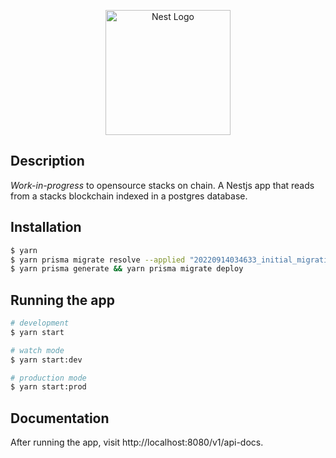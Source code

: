 <p align="center">
  <a href="http://nestjs.com/" target="blank"><img src="https://nestjs.com/img/logo-small.svg" width="200" alt="Nest Logo" /></a>
</p>

## Description

_Work-in-progress_ to opensource stacks on chain. A Nestjs app that reads from a stacks blockchain indexed in a postgres database.

## Installation

```bash
$ yarn
$ yarn prisma migrate resolve --applied "20220914034633_initial_migration"
$ yarn prisma generate && yarn prisma migrate deploy
```

## Running the app

```bash
# development
$ yarn start

# watch mode
$ yarn start:dev

# production mode
$ yarn start:prod
```

## Documentation

After running the app, visit http://localhost:8080/v1/api-docs.
